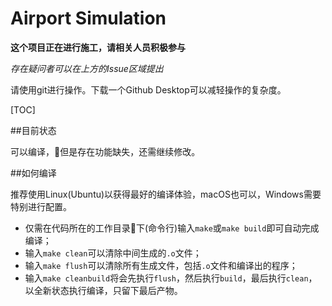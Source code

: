 # Airport Simulation

**这个项目正在进行施工，请相关人员积极参与**

*存在疑问者可以在上方的Issue区域提出*

请使用git进行操作。下载一个Github Desktop可以减轻操作的复杂度。

[TOC]

##目前状态

可以编译，但是存在功能缺失，还需继续修改。


##如何编译

推荐使用Linux(Ubuntu)以获得最好的编译体验，macOS也可以，Windows需要特别进行配置。

* 仅需在代码所在的工作目录下(命令行)输入```make```或```make build```即可自动完成编译；
* 输入```make clean```可以清除中间生成的```.o```文件；
* 输入```make flush```可以清除所有生成文件，包括```.o```文件和编译出的程序；
* 输入```make cleanbuild```将会先执行```flush```，然后执行```build```，最后执行```clean```，以全新状态执行编译，只留下最后产物。
